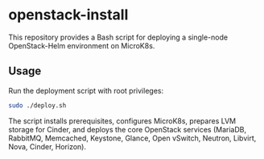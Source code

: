 # openstack-install

This repository provides a Bash script for deploying a single-node OpenStack-Helm environment on MicroK8s.

## Usage

Run the deployment script with root privileges:

```bash
sudo ./deploy.sh
```

The script installs prerequisites, configures MicroK8s, prepares LVM storage for Cinder, and deploys the core OpenStack services (MariaDB, RabbitMQ, Memcached, Keystone, Glance, Open vSwitch, Neutron, Libvirt, Nova, Cinder, Horizon).

